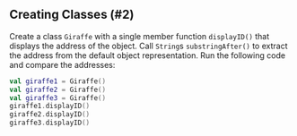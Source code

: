 ## Creating Classes (#2)

Create a class `Giraffe` with a single member function `displayID()` that
displays the address of the object. Call `String`s `substringAfter()` to
extract the address from the default object representation. Run the following
code and compare the addresses:

```kotlin
val giraffe1 = Giraffe()
val giraffe2 = Giraffe()
val giraffe3 = Giraffe()
giraffe1.displayID()
giraffe2.displayID()
giraffe3.displayID()
```